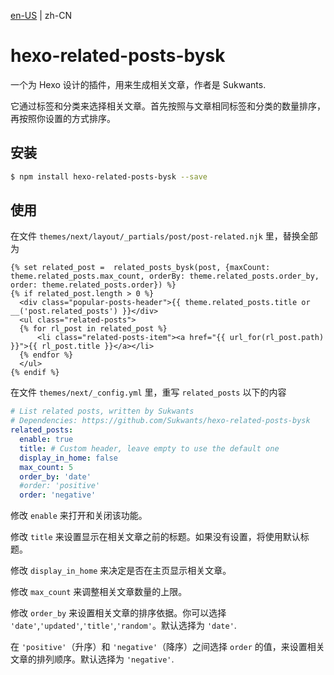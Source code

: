 [en-US](../README.md) | zh-CN

# hexo-related-posts-bysk

一个为 Hexo 设计的插件，用来生成相关文章，作者是 Sukwants.

它通过标签和分类来选择相关文章。首先按照与文章相同标签和分类的数量排序，再按照你设置的方式排序。

## 安装

```sh
$ npm install hexo-related-posts-bysk --save
```

## 使用

在文件 `themes/next/layout/_partials/post/post-related.njk` 里，替换全部为
```njk
{% set related_post =  related_posts_bysk(post, {maxCount: theme.related_posts.max_count, orderBy: theme.related_posts.order_by, order: theme.related_posts.order}) %}
{% if related_post.length > 0 %}
  <div class="popular-posts-header">{{ theme.related_posts.title or __('post.related_posts') }}</div>
  <ul class="related-posts">
  {% for rl_post in related_post %}
      <li class="related-posts-item"><a href="{{ url_for(rl_post.path) }}">{{ rl_post.title }}</a></li>
  {% endfor %}
  </ul>
{% endif %}
```

在文件 `themes/next/_config.yml` 里，重写 `related_posts` 以下的内容

```yml
# List related posts, written by Sukwants
# Dependencies: https://github.com/Sukwants/hexo-related-posts-bysk
related_posts:
  enable: true
  title: # Custom header, leave empty to use the default one
  display_in_home: false
  max_count: 5
  order_by: 'date'
  #order: 'positive'
  order: 'negative'
```

修改 `enable` 来打开和关闭该功能。

修改 `title` 来设置显示在相关文章之前的标题。如果没有设置，将使用默认标题。

修改 `display_in_home` 来决定是否在主页显示相关文章。

修改 `max_count` 来调整相关文章数量的上限。

修改 `order_by` 来设置相关文章的排序依据。你可以选择 `'date'`,`'updated'`,`'title'`,`'random'`。默认选择为 `'date'`.

在 `'positive'`（升序）和 `'negative'`（降序）之间选择 `order` 的值，来设置相关文章的排列顺序。默认选择为 `'negative'`.
